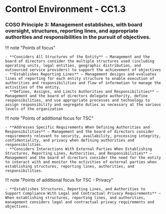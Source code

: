 #  Control Environment - CC1.3

### COSO Principle 3: Management establishes, with board oversight, structures, reporting lines, and appropriate authorities and responsibilities in the pursuit of objectives.

!!! note "Points of focus"

    - **Considers All Structures of the Entity** — Management and the board of directors consider the multiple structures used (including operating units, legal entities, geographic distribution, and outsourced service providers) to support the achievement of objectives
    - **Establishes Reporting Lines** — Management designs and evaluates lines of reporting for each entity structure to enable execution of authorities and responsibilities and flow of information to manage the activities of the entity.
    - **Defines, Assigns, and Limits Authorities and Responsibilities** — Management and the board of directors delegate authority, define responsibilities, and use appropriate processes and technology to assign responsibility and segregate duties as necessary at the various levels of the organization


!!! note "Points of additional focus for TSC"

    - **Addresses Specific Requirements When Defining Authorities and Responsibilities** — Management and the board of directors consider requirements relevant to security, availability, processing integrity, confidentiality, and privacy when defining authorities and responsibilities.
    - **Considers Interactions With External Parties When Establishing Structures, Reporting Lines, Authorities, and Responsibilities** — Management and the board of directors consider the need for the entity to interact with and monitor the activities of external parties when establishing structures, reporting lines, authorities, and responsibilities.


!!! note "Points of additional focus for TSC - Privacy"

    - **Establishes Structures, Reporting Lines, and Authorities to Support Compliance With Legal and Contractual Privacy Requirements** — When establishing structures, reporting lines, and authorities, management considers legal and contractual privacy requirements and objectives. 
